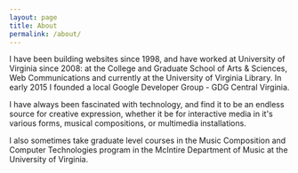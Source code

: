 ```yaml
---
layout: page
title: About
permalink: /about/
---
```



I have been building websites since 1998, and have worked at University of Virginia since 2008: at the College and Graduate School of Arts & Sciences, Web Communications and currently at the University of Virginia Library. In early 2015 I founded a local Google Developer Group - GDG Central Virginia.

I have always been fascinated with technology, and find it to be an endless source for creative expression, whether it be for interactive media in it's various forms, musical compositions, or multimedia installations.

I also sometimes take graduate level courses in the Music Composition and Computer Technologies program in the McIntire Department of Music at the University of Virginia.